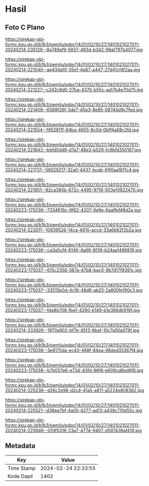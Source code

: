 # Hasil

## Foto C Plano

https://sirekap-obj-formc.kpu.go.id/b1b3/pemilu/pdpr/14/01/02/10/27/1401021027011-20240214-235129--9a749af9-5937-493d-b342-96af797b4077.jpg

https://sirekap-obj-formc.kpu.go.id/b1b3/pemilu/pdpr/14/01/02/10/27/1401021027011-20240214-221040--ae434af0-35e1-4e67-a447-27d41cfdf2aa.jpg

https://sirekap-obj-formc.kpu.go.id/b1b3/pemilu/pdpr/14/01/02/10/27/1401021027011-20240214-221227--c242c9d0-27ba-4370-b55c-aa17b4e70d75.jpg

https://sirekap-obj-formc.kpu.go.id/b1b3/pemilu/pdpr/14/01/02/10/27/1401021027011-20240214-221408--6589f26f-3de7-45e3-8e95-08744d9c7fed.jpg

https://sirekap-obj-formc.kpu.go.id/b1b3/pemilu/pdpr/14/01/02/10/27/1401021027011-20240214-221554--f952811f-94ba-4655-8c0d-0bff4a68c2fd.jpg

https://sirekap-obj-formc.kpu.go.id/b1b3/pemilu/pdpr/14/01/02/10/27/1401021027011-20240214-221643--bbfd0dd9-d7a7-48e3-b529-fc9bfd350187.jpg

https://sirekap-obj-formc.kpu.go.id/b1b3/pemilu/pdpr/14/01/02/10/27/1401021027011-20240214-221731--59029217-32a0-4437-bceb-61f0aa1811c4.jpg

https://sirekap-obj-formc.kpu.go.id/b1b3/pemilu/pdpr/14/01/02/10/27/1401021027011-20240214-221951--62ca380b-672c-4495-9716-503ef0922470.jpg

https://sirekap-obj-formc.kpu.go.id/b1b3/pemilu/pdpr/14/01/02/10/27/1401021027011-20240223-175036--7334616c-9f62-4207-9e6e-6aaffef48d2a.jpg

https://sirekap-obj-formc.kpu.go.id/b1b3/pemilu/pdpr/14/01/02/10/27/1401021027011-20240214-223011--10639526-14ca-4910-accd-33a6b82f2b2a.jpg

https://sirekap-obj-formc.kpu.go.id/b1b3/pemilu/pdpr/14/01/02/10/27/1401021027011-20240223-175036--ca3a5cf4-6146-4a66-8f39-b24aa1496818.jpg

https://sirekap-obj-formc.kpu.go.id/b1b3/pemilu/pdpr/14/01/02/10/27/1401021027011-20240223-175037--615c2358-387a-47b8-bac0-9b7d17f9361c.jpg

https://sirekap-obj-formc.kpu.go.id/b1b3/pemilu/pdpr/14/01/02/10/27/1401021027011-20240223-175037--33515b0d-4c16-48d8-ab25-2a800fe190c3.jpg

https://sirekap-obj-formc.kpu.go.id/b1b3/pemilu/pdpr/14/01/02/10/27/1401021027011-20240223-175037--fde8b708-fbe1-4260-b149-b1e366db916f.jpg

https://sirekap-obj-formc.kpu.go.id/b1b3/pemilu/pdpr/14/01/02/10/27/1401021027011-20240214-233926--1970a902-bf7e-45f3-8baf-10c7a50a079f.jpg

https://sirekap-obj-formc.kpu.go.id/b1b3/pemilu/pdpr/14/01/02/10/27/1401021027011-20240223-175038--3e8175da-ec43-488f-84ea-98ded35367f4.jpg

https://sirekap-obj-formc.kpu.go.id/b1b3/pemilu/pdpr/14/01/02/10/27/1401021027011-20240223-175038--b7b057e6-e734-43fd-96f6-e609cd8ed6f6.jpg

https://sirekap-obj-formc.kpu.go.id/b1b3/pemilu/pdpr/14/01/02/10/27/1401021027011-20240214-225238--d26c2e98-d2c4-41a5-a811-a5224e808382.jpg

https://sirekap-obj-formc.kpu.go.id/b1b3/pemilu/pdpr/14/01/02/10/27/1401021027011-20240214-225521--d38ee7bf-4a05-4277-ad13-a439c710d55c.jpg

https://sirekap-obj-formc.kpu.go.id/b1b3/pemilu/pdpr/14/01/02/10/27/1401021027011-20240214-225646--07df5316-23a7-4774-9407-d597438af419.jpg


## Metadata

| Key        | Value               |
| ---------- | ------------------- |
| Time Stamp | 2024-02-24 22:33:55 |
| Kode Dapil | 1402                |




